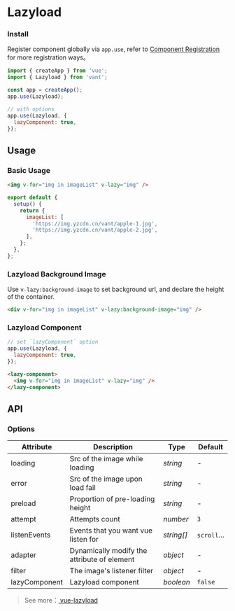 # Lazyload

### Install

Register component globally via `app.use`, refer to [Component Registration](#/en-US/advanced-usage#zu-jian-zhu-ce) for more registration ways。

```js
import { createApp } from 'vue';
import { Lazyload } from 'vant';

const app = createApp();
app.use(Lazyload);

// with options
app.use(Lazyload, {
  lazyComponent: true,
});
```

## Usage

### Basic Usage

```html
<img v-for="img in imageList" v-lazy="img" />
```

```js
export default {
  setup() {
    return {
      imageList: [
        'https://img.yzcdn.cn/vant/apple-1.jpg',
        'https://img.yzcdn.cn/vant/apple-2.jpg',
      ],
    };
  },
};
```

### Lazyload Background Image

Use `v-lazy:background-image` to set background url, and declare the height of the container.

```html
<div v-for="img in imageList" v-lazy:background-image="img" />
```

### Lazyload Component

```js
// set `lazyComponent` option
app.use(Lazyload, {
  lazyComponent: true,
});
```

```html
<lazy-component>
  <img v-for="img in imageList" v-lazy="img" />
</lazy-component>
```

## API

### Options

| Attribute | Description | Type | Default |
| --- | --- | --- | --- |
| loading | Src of the image while loading | _string_ | - |
| error | Src of the image upon load fail | _string_ | - |
| preload | Proportion of pre-loading height | _string_ | - |
| attempt | Attempts count | _number_ | `3` |
| listenEvents | Events that you want vue listen for | _string[]_ | `scroll`... |
| adapter | Dynamically modify the attribute of element | _object_ | - |
| filter | The image's listener filter | _object_ | - |
| lazyComponent | Lazyload component | _boolean_ | `false` |

> See more：[ vue-lazyload ](https://github.com/hilongjw/vue-lazyload)
